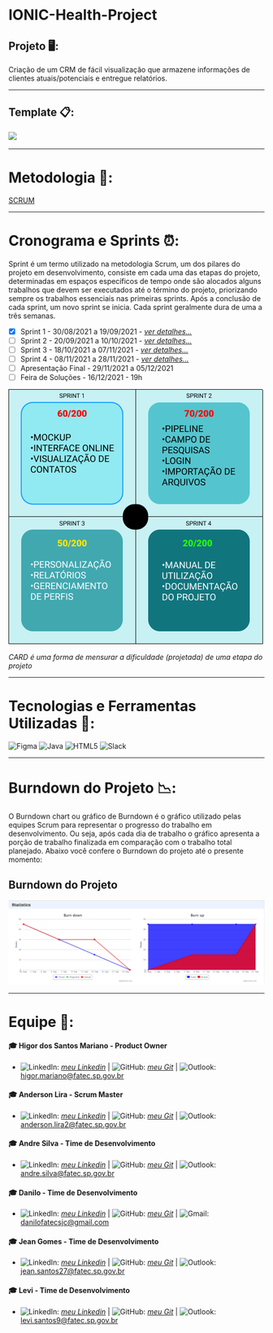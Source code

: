 # IONIC-Health-Project
## Projeto 🖥️: 
 Criação de um CRM de fácil visualização que armazene informações de clientes atuais/potenciais e entregue relatórios.

___________________________________________________________________________________________________________________________________________________________________________________
## Template 📋:
![](https://github.com/cpusfatec/IONIC-Health-Project/blob/main/Imagens/GIF_Ionic.gif)

___________________________________________________________________________________________________________________________________________________________________________________
# Metodologia 📂:
[SCRUM](https://www.desenvolvimentoagil.com.br/scrum/)

___________________________________________________________________________________________________________________________________________________________________________________
# Cronograma e Sprints ⏰:
Sprint é um termo utilizado na metodologia Scrum, um dos pilares do projeto em desenvolvimento, consiste em cada uma das etapas do projeto, determinadas em espaços específicos de tempo onde são alocados alguns trabalhos que devem ser executados até o término do projeto, priorizando sempre os trabalhos essenciais nas primeiras sprints. Após a conclusão de cada sprint, um novo sprint se inicia. Cada sprint geralmente dura de uma a três semanas.
- [X] Sprint 1 - 30/08/2021 a 19/09/2021 - [_ver detalhes..._](https://github.com/cpusfatec/IONIC-Health-Project/tree/Sprint-1)
- [ ] Sprint 2 - 20/09/2021 a 10/10/2021 - [_ver detalhes..._](https://github.com/cpusfatec/IONIC-Health-Project/tree/Sprint-2)
- [ ] Sprint 3 - 18/10/2021 a 07/11/2021 - [_ver detalhes..._](https://github.com/cpusfatec/IONIC-Health-Project/tree/Sprint-3)
- [ ] Sprint 4 - 08/11/2021 a 28/11/2021 - [_ver detalhes..._](https://github.com/cpusfatec/IONIC-Health-Project/tree/Sprint-4)
- [ ] Apresentação Final - 29/11/2021 a 05/12/2021
- [ ] Feira de Soluções - 16/12/2021 - 19h

![](https://github.com/cpusfatec/IONIC-Health-Project/blob/main/Imagens/CARDS.png)

_CARD é uma forma de mensurar a dificuldade (projetada) de uma etapa do projeto_

___________________________________________________________________________________________________________________________________________________________________________________

# Tecnologias e Ferramentas Utilizadas 🧰:
![Figma](https://img.shields.io/badge/figma-%23F24E1E.svg?style=for-the-badge&logo=figma&logoColor=white) ![Java](https://img.shields.io/badge/java-%23ED8B00.svg?style=for-the-badge&logo=java&logoColor=white) ![HTML5](https://img.shields.io/badge/html5-%23E34F26.svg?style=for-the-badge&logo=html5&logoColor=white) ![Slack](https://img.shields.io/badge/Slack-4A154B?style=for-the-badge&logo=slack&logoColor=white)

___________________________________________________________________________________________________________________________________________________________________________________

# Burndown do Projeto 📉:
O Burndown chart ou gráfico de Burndown é o gráfico utilizado pelas equipes Scrum para representar o progresso do trabalho em desenvolvimento. Ou seja, após cada dia de trabalho o gráfico apresenta a porção de trabalho finalizada em comparação com o trabalho total planejado. Abaixo você confere o Burndown do projeto até o presente momento:

## Burndown do Projeto
![](https://github.com/cpusfatec/IONIC-Health-Project/blob/main/Imagens/BURNDOWN%20SPRINT%201.png)

___________________________________________________________________________________________________________________________________________________________________________________

# Equipe 👥:

#### :mortar_board: Higor dos Santos Mariano - Product Owner
- ![LinkedIn](https://img.shields.io/badge/linkedin-%230077B5.svg?style=for-the-badge&logo=linkedin&logoColor=white): [_meu Linkedin_]() | ![GitHub](https://img.shields.io/badge/github-%23121011.svg?style=for-the-badge&logo=github&logoColor=white): [_meu Git_](https://github.com/Higor-SM) | ![Outlook](https://img.shields.io/badge/Microsoft_Outlook-0078D4?style=for-the-badge&logo=microsoft-outlook&logoColor=white): higor.mariano@fatec.sp.gov.br

#### :mortar_board: Anderson Lira - Scrum Master
- ![LinkedIn](https://img.shields.io/badge/linkedin-%230077B5.svg?style=for-the-badge&logo=linkedin&logoColor=white): [_meu Linkedin_]() | ![GitHub](https://img.shields.io/badge/github-%23121011.svg?style=for-the-badge&logo=github&logoColor=white): [_meu Git_](https://github.com/alira1984) | ![Outlook](https://img.shields.io/badge/Microsoft_Outlook-0078D4?style=for-the-badge&logo=microsoft-outlook&logoColor=white): anderson.lira2@fatec.sp.gov.br

#### :mortar_board: Andre Silva - Time de Desenvolvimento
- ![LinkedIn](https://img.shields.io/badge/linkedin-%230077B5.svg?style=for-the-badge&logo=linkedin&logoColor=white): [_meu Linkedin_](https://www.linkedin.com/in/andr%C3%A9-silva-63a4621ba/) | ![GitHub](https://img.shields.io/badge/github-%23121011.svg?style=for-the-badge&logo=github&logoColor=white): [_meu Git_](https://github.com/AndreSilva358) | ![Outlook](https://img.shields.io/badge/Microsoft_Outlook-0078D4?style=for-the-badge&logo=microsoft-outlook&logoColor=white): andre.silva@fatec.sp.gov.br

#### :mortar_board: Danilo - Time de Desenvolvimento
- ![LinkedIn](https://img.shields.io/badge/linkedin-%230077B5.svg?style=for-the-badge&logo=linkedin&logoColor=white): [_meu Linkedin_]() | ![GitHub](https://img.shields.io/badge/github-%23121011.svg?style=for-the-badge&logo=github&logoColor=white): [_meu Git_](https://github.com/Danilo2010) | ![Gmail](https://img.shields.io/badge/Gmail-D14836?style=for-the-badge&logo=gmail&logoColor=white): danilofatecsjc@gmail.com

#### :mortar_board: Jean Gomes - Time de Desenvolvimento
- ![LinkedIn](https://img.shields.io/badge/linkedin-%230077B5.svg?style=for-the-badge&logo=linkedin&logoColor=white): [_meu Linkedin_](https://www.linkedin.com/in/jean-santos-562b74200/) | ![GitHub](https://img.shields.io/badge/github-%23121011.svg?style=for-the-badge&logo=github&logoColor=white): [_meu Git_](https://github.com/jeangomes3) | ![Outlook](https://img.shields.io/badge/Microsoft_Outlook-0078D4?style=for-the-badge&logo=microsoft-outlook&logoColor=white): jean.santos27@fatec.sp.gov.br

#### :mortar_board: Levi - Time de Desenvolvimento
- ![LinkedIn](https://img.shields.io/badge/linkedin-%230077B5.svg?style=for-the-badge&logo=linkedin&logoColor=white): [_meu Linkedin_](https://www.linkedin.com/in/levi-motta-5001a2173/) | ![GitHub](https://img.shields.io/badge/github-%23121011.svg?style=for-the-badge&logo=github&logoColor=white): [_meu Git_](https://github.com/levizoca) | ![Outlook](https://img.shields.io/badge/Microsoft_Outlook-0078D4?style=for-the-badge&logo=microsoft-outlook&logoColor=white): levi.santos9@fatec.sp.gov.br 
